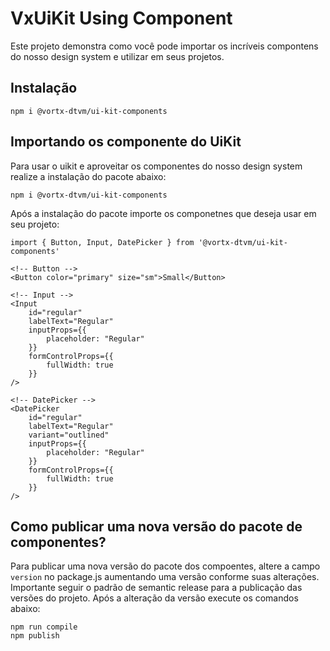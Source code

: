 # VxUiKit Using Component

Este projeto demonstra como você pode importar os incríveis compontens do nosso design system e utilizar em seus projetos.

## Instalação

```
npm i @vortx-dtvm/ui-kit-components
```

## Importando os componente do UiKit

Para usar o uikit e aproveitar os componentes do nosso design system realize a instalação do pacote abaixo:

```
npm i @vortx-dtvm/ui-kit-components
```

Após a instalação do pacote importe os componetnes que deseja usar em seu projeto:

```
import { Button, Input, DatePicker } from '@vortx-dtvm/ui-kit-components'

<!-- Button -->
<Button color="primary" size="sm">Small</Button>

<!-- Input -->
<Input
    id="regular"
    labelText="Regular"
    inputProps={{
        placeholder: "Regular"
    }}
    formControlProps={{
        fullWidth: true
    }}
/>

<!-- DatePicker -->
<DatePicker
    id="regular"
    labelText="Regular"
    variant="outlined"
    inputProps={{
        placeholder: "Regular"
    }}
    formControlProps={{
        fullWidth: true
    }}
/>

```

## Como publicar uma nova versão do pacote de componentes?

Para publicar uma nova versão do pacote dos compoentes, altere a campo `version` no package.js aumentando uma versão conforme suas alterações. Importante seguir o padrão de semantic release para a publicação das versões do projeto. Após a alteração da versão execute os comandos abaixo:

```
npm run compile
npm publish
```

